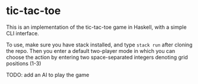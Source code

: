 # tic-tac-toe

This is an implementation of the tic-tac-toe game in Haskell, with a simple CLI interface.

To use, make sure you have stack installed, and type `stack run` after cloning the repo. Then you enter a default two-player mode in which you can choose the action by entering two space-separated integers denoting grid positions (1-3)

TODO: add an AI to play the game
